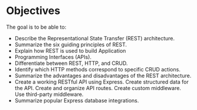 # Objectives

The goal is to be able to:

* Describe the Representational State Transfer (REST) architecture.
* Summarize the six guiding principles of REST.
* Explain how REST is used to build Application
* Programming Interfaces (APIs).
* Differentiate between REST, HTTP, and CRUD.
* Identify which HTTP methods correspond to specific CRUD actions.
* Summarize the advantages and disadvantages of the REST architecture.
* Create a working RESTful API using Express.
Create structured data for the API.
        Create and organize API routes.
        Create custom middleware.
        Use third-party middleware.
* Summarize popular Express database integrations.

